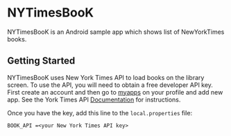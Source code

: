 # NYTimesBooK
NYTimesBooK is an Android sample app which shows list of NewYorkTimes books.

Getting Started
---------------
NYTimesBooK uses New York Times API to load books on the library screen. To use the API, you will need to obtain a free developer API key. First create an account and then go to [myapps](https://developer.nytimes.com/my-apps) on your profile and add new app. See the York Times API [Documentation](https://developer.nytimes.com/docs/books-product/1/overview) for instructions.

Once you have the key, add this line to the `local.properties` file:

```
BOOK_API =<your New York Times API key>
```



